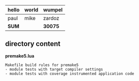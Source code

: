 
|**hello**|world|wumpel| 
|---|---|---|
|paul|mike|zardoz|
|**SUM**||**30075**|


## directory content

**premake5.lua**
```
Makefile build rules for premake5
- module tests with target compiler settings
- module tests with coverage instrumented application code
```

